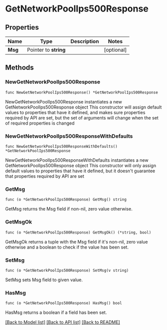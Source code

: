 # GetNetworkPoolIps500Response

## Properties

Name | Type | Description | Notes
------------ | ------------- | ------------- | -------------
**Msg** | Pointer to **string** |  | [optional] 

## Methods

### NewGetNetworkPoolIps500Response

`func NewGetNetworkPoolIps500Response() *GetNetworkPoolIps500Response`

NewGetNetworkPoolIps500Response instantiates a new GetNetworkPoolIps500Response object
This constructor will assign default values to properties that have it defined,
and makes sure properties required by API are set, but the set of arguments
will change when the set of required properties is changed

### NewGetNetworkPoolIps500ResponseWithDefaults

`func NewGetNetworkPoolIps500ResponseWithDefaults() *GetNetworkPoolIps500Response`

NewGetNetworkPoolIps500ResponseWithDefaults instantiates a new GetNetworkPoolIps500Response object
This constructor will only assign default values to properties that have it defined,
but it doesn't guarantee that properties required by API are set

### GetMsg

`func (o *GetNetworkPoolIps500Response) GetMsg() string`

GetMsg returns the Msg field if non-nil, zero value otherwise.

### GetMsgOk

`func (o *GetNetworkPoolIps500Response) GetMsgOk() (*string, bool)`

GetMsgOk returns a tuple with the Msg field if it's non-nil, zero value otherwise
and a boolean to check if the value has been set.

### SetMsg

`func (o *GetNetworkPoolIps500Response) SetMsg(v string)`

SetMsg sets Msg field to given value.

### HasMsg

`func (o *GetNetworkPoolIps500Response) HasMsg() bool`

HasMsg returns a boolean if a field has been set.


[[Back to Model list]](../README.md#documentation-for-models) [[Back to API list]](../README.md#documentation-for-api-endpoints) [[Back to README]](../README.md)


